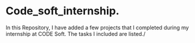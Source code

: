 # Code_soft_internship.
In this Repository, I have added a few projects that I completed during my internship at CODE Soft. The tasks I included are listed./
 

